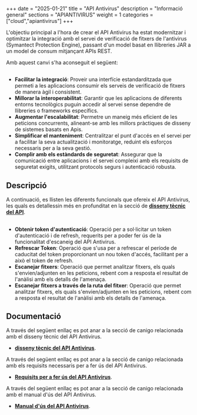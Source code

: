 +++
date        = "2025-01-21"
title       = "API Antivirus"
description = "Informació general"
sections    = "APIANTIVIRUS"
weight      = 1
categories  = ["cloud","apiantivirus"]
+++

L'objectiu principal a l'hora de crear el API Antivirus ha estat modernitzar i optimitzar la integració amb el servei de verificació de fitxers de l'antivirus (Symantect Protection Engine), passant d'un model basat en llibreries JAR a un model de consum mitjançant APIs REST.

Amb aquest canvi s'ha aconseguit el següent:
## 
- **Facilitar la integració**: Proveir una interfície estandarditzada que permeti a les aplicacions consumir els serveis de verificació de fitxers de manera àgil i consistent.
- **Millorar la interoperabilitat**: Garantir que les aplicacions de diferents entorns tecnològics puguin accedir al servei sense dependre de llibreries o frameworks específics.
- **Augmentar l'escalabilitat**: Permetre un maneig més eficient de les peticions concurrents, alineant-se amb les millors pràctiques de disseny de sistemes basats en Apis.
- **Simplificar el manteniment**: Centralitzar el punt d'accés en el servei per a facilitar la seva actualització i monitoratge, reduint els esforços necessaris per a la seva gestió.
- **Complir amb els estàndards de seguretat**: Assegurar que la comunicació entre aplicacions i el servei compleixi amb els requisits de seguretat exigits, utilitzant protocols segurs i autenticació robusta.

## Descripció

A continuació, es llisten les diferents funcionals que ofereix el API Antivirus, les quals es detallessin més en profunditat en la secció de **[disseny tècnic del API](/apiantivirus/disenotecnico_CAT/)**.
## 
- **Obtenir token d'autenticació**: Operació per a sol·licitar un token d'autenticació i de refresh, requerits per a poder fer ús de la funcionalitat d'escaneig del API Antivirus.
- **Refrescar Token**: Operació que s'usa per a refrescar el període de caducitat del token proporcionant un nou token d'accés, facilitant per a això el token de refresh.
- **Escanejar fitxers**: Operació que permet analitzar fitxers, els quals s'envien/adjunten en les peticions, rebent com a resposta el resultat de l'anàlisi amb els detalls de l'amenaça.
- **Escanejar fitxers a través de la ruta del fitxer**: Operació que permet analitzar fitxers, els quals s'envien/adjunten en les peticions, rebent com a resposta el resultat de l'anàlisi amb els detalls de l'amenaça.

## Documentació

A través del següent enllaç es pot anar a la secció de canigo relacionada amb el disseny tècnic del API Antivirus.
- **[disseny tècnic del API Antivirus](/apiantivirus/disenotecnico_CAT/)**.

A través del següent enllaç es pot anar a la secció de canigo relacionada amb els requisits necessaris per a fer ús del API Antivirus.
- **[Requisits per a fer ús del API Antivirus](/apiantivirus/requisitosdeuso_CAT/)**.

A través del següent enllaç es pot anar a la secció de canigo relacionada amb el manual d'ús del API Antivirus.
- **[Manual d'ús del API Antivirus](/apiantivirus/manualdeuso_CAT/)**.


